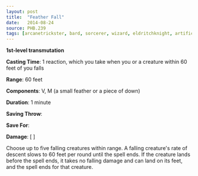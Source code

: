 ```yaml
---
layout: post
title:  "Feather Fall"
date:   2014-08-24
source: PHB.239
tags: [arcanetrickster, bard, sorcerer, wizard, eldritchknight, artificer, level1, transmutation]
---
```


**1st-level transmutation**

**Casting Time**: 1 reaction, which you take when you or a creature within 60 feet of you falls

**Range**: 60 feet

**Components**: V, M (a small feather or a piece of down)

**Duration**: 1 minute

**Saving Throw**:

**Save For**:

**Damage**: [ ]

Choose up to five falling creatures within range. A falling creature's rate of descent slows to 60 feet per round until the spell ends. If the creature lands before the spell ends, it takes no falling damage and can land on its feet, and the spell ends for that creature.